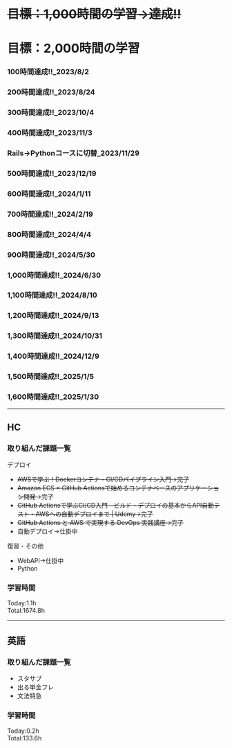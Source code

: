 # ~~目標：1,000時間の学習→達成!!~~
# 目標：2,000時間の学習
### 100時間達成!!_2023/8/2
### 200時間達成!!_2023/8/24
### 300時間達成!!_2023/10/4
### 400時間達成!!_2023/11/3
### Rails→Pythonコースに切替_2023/11/29
### 500時間達成!!_2023/12/19
### 600時間達成!!_2024/1/11
### 700時間達成!!_2024/2/19
### 800時間達成!!_2024/4/4
### 900時間達成!!_2024/5/30
### 1,000時間達成!!_2024/6/30
### 1,100時間達成!!_2024/8/10
### 1,200時間達成!!_2024/9/13
### 1,300時間達成!!_2024/10/31
### 1,400時間達成!!_2024/12/9
### 1,500時間達成!!_2025/1/5
### 1,600時間達成!!_2025/1/30

------------------------------------------
## HC
### 取り組んだ課題一覧
デプロイ
- ~~AWSで学ぶ！Dockerコンテナ・CI/CDパイプライン入門→完了~~
- ~~Amazon ECS × GitHub Actionsで始めるコンテナベースのアプリケーション開発→完了~~
- ~~GitHub Actionsで学ぶCI/CD入門―ビルド・デプロイの基本からAPI自動テスト・AWSへの自動デプロイまで | Udemy→完了~~
- ~~GitHub Actions と AWS で実現する DevOps 実践講座→完了~~
- 自動デプロイ→仕掛中

復習・その他
- WebAPI→仕掛中
- Python

### 学習時間
Today:1.1h<br>
Total:1674.8h

------------------------------------------
## 英語
### 取り組んだ課題一覧
- スタサプ
- 出る単金フレ
- 文法特急

### 学習時間
Today:0.2h<br>
Total:133.6h